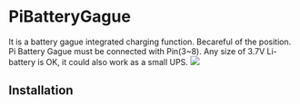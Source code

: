 # PiBatteryGague
It is a battery gague integrated charging function.
Becareful of the position. Pi Battery Gague must be connected with Pin(3~8).
Any size of 3.7V Li-battery is OK, it could also work as a small UPS.
![](https://github.com/lspoplove/D-duino/blob/master/Documents/pibatterygague.jpg)

## Installation
